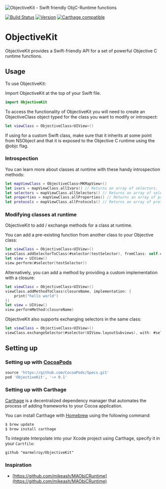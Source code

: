 ![ObjectiveKit - Swift friendly ObjC-Runtime functions ](https://cloud.githubusercontent.com/assets/889949/20280667/af0f6410-aaad-11e6-8723-9e0817e1d656.png)


[![Build Status](https://travis-ci.org/marmelroy/ObjectiveKit.svg?branch=master)](https://travis-ci.org/marmelroy/ObjectiveKit)
[![Version](http://img.shields.io/cocoapods/v/ObjectiveKit.svg)](http://cocoapods.org/?q=ObjectiveKit)
[![Carthage compatible](https://img.shields.io/badge/Carthage-compatible-4BC51D.svg?style=flat)](https://github.com/Carthage/Carthage)

# ObjectiveKit
ObjectiveKit provides a Swift-friendly API for a set of powerful Objective C runtime functions.

## Usage

To use ObjectiveKit:

Import ObjectiveKit at the top of your Swift file.

```swift
import ObjectiveKit
```

To access the functionality of ObjectiveKit you will need to create an ObjectiveClass object typed for the class you want to modify or introspect:

```swift
let viewClass = ObjectiveClass<UIView>()
```

If using for a custom Swift class, make sure that it inherits at some point from NSObject and that it is exposed to the Objective C runtime using the @objc flag.

### Introspection

You can learn more about classes at runtime with these handy introspection methods:
```swift
let mapViewClass = ObjectiveClass<MKMapView>()
let ivars = mapViewClass.allIvars() // Returns an array of selectors.
let selectors = mapViewClass.allSelectors() // Returns an array of selectors.
let properties = mapViewClass.allProperties() // Returns an array of properties.
let protocols = mapViewClass.allProtocols() // Returns an array of protocols.
```

### Modifying classes at runtime

ObjectiveKit to add / exchange methods for a class at runtime.

You can add a pre-existing function from another class to your Objective class:
```swift
let viewClass = ObjectiveClass<UIView>()
viewClass.addSelectorToClass(#selector(testSelector), fromClass: self.classForCoder)
let view = UIView()
view.perform(#selector(testSelector))
```

Alternatively, you can add a method by providing a custom implementation with a closure:
```swift
let viewClass = ObjectiveClass<UIView>()
viewClass.addMethodToClass(closureName, implementation: {
    print("hello world")
})
let view = UIView()
view.performMethod(closureName)
```

ObjectiveKit also supports exchanging selectors in the same class:
```swift
let viewClass = ObjectiveClass<UIView>()
viewClass.exchangeSelector(#selector(UIView.layoutSubviews), with: #selector(UIView.xxx_layoutSubviews))
```

## Setting up

### Setting up with [CocoaPods](http://cocoapods.org/?q=ObjectiveKit)
```ruby
source 'https://github.com/CocoaPods/Specs.git'
pod 'ObjectiveKit', '~> 0.1'
```

### Setting up with Carthage

[Carthage](https://github.com/Carthage/Carthage) is a decentralized dependency manager that automates the process of adding frameworks to your Cocoa application.

You can install Carthage with [Homebrew](http://brew.sh/) using the following command:

```bash
$ brew update
$ brew install carthage
```

To integrate Interpolate into your Xcode project using Carthage, specify it in your `Cartfile`:

```ogdl
github "marmelroy/ObjectiveKit"
```

### Inspiration
- [https://github.com/mikeash/MAObjCRuntime](https://github.com/mikeash/MAObjCRuntime)
